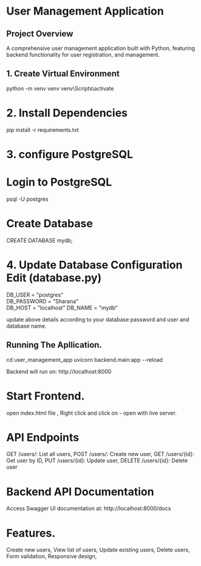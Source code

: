 # User Management Application

## Project Overview

A comprehensive user management application built with Python, featuring backend functionality for user registration, and management.

## 1. Create Virtual Environment

python -m venv venv
venv\Scripts\activate

# 2. Install Dependencies

pip install -r requirements.txt

# 3. configure PostgreSQL

# Login to PostgreSQL

psql -U postgres

# Create Database

CREATE DATABASE mydb;

# 4. Update Database Configuration Edit (database.py)

DB_USER = "postgres"  
DB_PASSWORD = "Sharana"  
DB_HOST = "localhost"
DB_NAME = "mydb"

update above details according to your database password and user and database name.

## Running The Apllication.

cd user_management_app
uvicorn backend.main:app --reload

Backend will run on: http://localhost:8000

# Start Frontend.

open index.html file ,
Right click and click on - open with live server.

# API Endpoints

GET /users/: List all users,
POST /users/: Create new user,
GET /users/{id}: Get user by ID,
PUT /users/{id}: Update user,
DELETE /users/{id}: Delete user

# Backend API Documentation

Access Swagger UI documentation at:
http://localhost:8000/docs

# Features.

Create new users,
View list of users,
Update existing users,
Delete users,
Form validation,
Responsive design,
